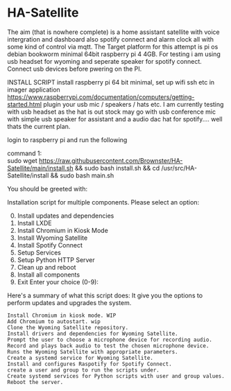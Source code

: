# HA-Satellite
The aim (that is nowhere complete) is a home assistant satellite with voice intergration and dashboard also spotify connect and alarm clock all with some kind of control via mqtt.
The Target platform for this attempt is pi os debian bookworm minimal 64bit raspberry pi 4 4GB. For testing i am using usb headset for wyoming and seperate speaker for spotify connect. Connect usb devices before pwering on the PI.

INSTALL SCRIPT
install raspberry pi 64 bit minimal, set up wifi ssh etc in imager application
https://www.raspberrypi.com/documentation/computers/getting-started.html
plugin your usb mic / speakers / hats etc. I am currently testing with usb headset as the hat is out stock may go with usb conference mic with simple usb speaker for assistant and a audio dac hat for spotify.... well thats the current plan.

login to raspberry pi and run the following

command 1:   
sudo wget https://raw.githubusercontent.com/Brownster/HA-Satellite/main/install.sh && sudo bash install.sh && cd /usr/src/HA-Satellite/install && sudo bash main.sh


You should be greeted with:

Installation script for multiple components. Please select an option:

0. Install updates and dependencies
1. Install LXDE
2. Install Chromium in Kiosk Mode
3. Install Wyoming Satellite
4. Install Spotify Connect
5. Setup Services
6. Setup Python HTTP Server
7. Clean up and reboot
8. Install all components
9. Exit
Enter your choice (0-9):


Here's a summary of what this script does:
    It give you the options to perform updates and upgrades the system.
    
    Install Chromium in kiosk mode. WIP
    Add Chromium to autostart. wip
    Clone the Wyoming Satellite repository.
    Install drivers and dependencies for Wyoming Satellite.
    Prompt the user to choose a microphone device for recording audio.
    Record and plays back audio to test the chosen microphone device.
    Runs the Wyoming Satellite with appropriate parameters.
    Create a systemd service for Wyoming Satellite.
    Install and configures Raspotify for Spotify Connect.
    create a user and group to run the scripts under.
    Create systemd services for Python scripts with user and group values.
    Reboot the server.
